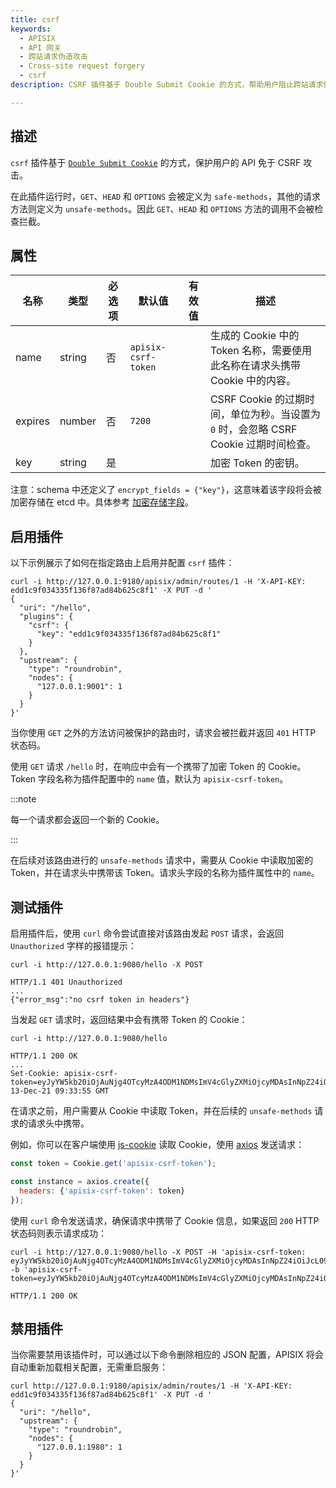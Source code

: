 ```yaml
---
title: csrf
keywords:
  - APISIX
  - API 网关
  - 跨站请求伪造攻击
  - Cross-site request forgery
  - csrf
description: CSRF 插件基于 Double Submit Cookie 的方式，帮助用户阻止跨站请求伪造攻击。

---
```


<!--
#
# Licensed to the Apache Software Foundation (ASF) under one or more
# contributor license agreements.  See the NOTICE file distributed with
# this work for additional information regarding copyright ownership.
# The ASF licenses this file to You under the Apache License, Version 2.0
# (the "License"); you may not use this file except in compliance with
# the License.  You may obtain a copy of the License at
#
#     http://www.apache.org/licenses/LICENSE-2.0
#
# Unless required by applicable law or agreed to in writing, software
# distributed under the License is distributed on an "AS IS" BASIS,
# WITHOUT WARRANTIES OR CONDITIONS OF ANY KIND, either express or implied.
# See the License for the specific language governing permissions and
# limitations under the License.
#
-->

## 描述

`csrf` 插件基于 [`Double Submit Cookie`](https://en.wikipedia.org/wiki/Cross-site_request_forgery#Double_Submit_Cookie) 的方式，保护用户的 API 免于 CSRF 攻击。

在此插件运行时，`GET`、`HEAD` 和 `OPTIONS` 会被定义为 `safe-methods`，其他的请求方法则定义为 `unsafe-methods`。因此 `GET`、`HEAD` 和 `OPTIONS` 方法的调用不会被检查拦截。

## 属性

| 名称             | 类型    | 必选项 | 默认值 | 有效值 | 描述         |
| ---------------- | ------- | ----------- | ------- | ----- |---------------------|
| name   | string | 否    | `apisix-csrf-token`  |    | 生成的 Cookie 中的 Token 名称，需要使用此名称在请求头携带 Cookie 中的内容。 |
| expires | number | 否 | `7200` | | CSRF Cookie 的过期时间，单位为秒。当设置为 `0` 时，会忽略 CSRF Cookie 过期时间检查。|
| key | string | 是 |  |  | 加密 Token 的密钥。        |

注意：schema 中还定义了 `encrypt_fields = {"key"}`，这意味着该字段将会被加密存储在 etcd 中。具体参考 [加密存储字段](../plugin-develop.md#加密存储字段)。

## 启用插件

以下示例展示了如何在指定路由上启用并配置 `csrf` 插件：

```shell
curl -i http://127.0.0.1:9180/apisix/admin/routes/1 -H 'X-API-KEY: edd1c9f034335f136f87ad84b625c8f1' -X PUT -d '
{
  "uri": "/hello",
  "plugins": {
    "csrf": {
      "key": "edd1c9f034335f136f87ad84b625c8f1"
    }
  },
  "upstream": {
    "type": "roundrobin",
    "nodes": {
      "127.0.0.1:9001": 1
    }
  }
}'
```

当你使用 `GET` 之外的方法访问被保护的路由时，请求会被拦截并返回 `401` HTTP 状态码。

使用 `GET` 请求 `/hello` 时，在响应中会有一个携带了加密 Token 的 Cookie。Token 字段名称为插件配置中的 `name` 值，默认为 `apisix-csrf-token`。

:::note

每一个请求都会返回一个新的 Cookie。

:::

在后续对该路由进行的 `unsafe-methods` 请求中，需要从 Cookie 中读取加密的 Token，并在请求头中携带该 Token。请求头字段的名称为插件属性中的 `name`。

## 测试插件

启用插件后，使用 `curl` 命令尝试直接对该路由发起 `POST` 请求，会返回 `Unauthorized` 字样的报错提示：

```shell
curl -i http://127.0.0.1:9080/hello -X POST
```

```shell
HTTP/1.1 401 Unauthorized
...
{"error_msg":"no csrf token in headers"}
```

当发起 `GET` 请求时，返回结果中会有携带 Token 的 Cookie：

```shell
curl -i http://127.0.0.1:9080/hello
```

```
HTTP/1.1 200 OK
...
Set-Cookie: apisix-csrf-token=eyJyYW5kb20iOjAuNjg4OTcyMzA4ODM1NDMsImV4cGlyZXMiOjcyMDAsInNpZ24iOiJcL09uZEF4WUZDZGYwSnBiNDlKREtnbzVoYkJjbzhkS0JRZXVDQm44MG9ldz0ifQ==;path=/;Expires=Mon, 13-Dec-21 09:33:55 GMT
```

在请求之前，用户需要从 Cookie 中读取 Token，并在后续的 `unsafe-methods` 请求的请求头中携带。

例如，你可以在客户端使用 [js-cookie](https://github.com/js-cookie/js-cookie) 读取 Cookie，使用 [axios](https://github.com/axios/axios) 发送请求：

```js
const token = Cookie.get('apisix-csrf-token');

const instance = axios.create({
  headers: {'apisix-csrf-token': token}
});
```

使用 `curl` 命令发送请求，确保请求中携带了 Cookie 信息，如果返回 `200` HTTP 状态码则表示请求成功：

```shell
curl -i http://127.0.0.1:9080/hello -X POST -H 'apisix-csrf-token: eyJyYW5kb20iOjAuNjg4OTcyMzA4ODM1NDMsImV4cGlyZXMiOjcyMDAsInNpZ24iOiJcL09uZEF4WUZDZGYwSnBiNDlKREtnbzVoYkJjbzhkS0JRZXVDQm44MG9ldz0ifQ==' -b 'apisix-csrf-token=eyJyYW5kb20iOjAuNjg4OTcyMzA4ODM1NDMsImV4cGlyZXMiOjcyMDAsInNpZ24iOiJcL09uZEF4WUZDZGYwSnBiNDlKREtnbzVoYkJjbzhkS0JRZXVDQm44MG9ldz0ifQ=='
```

```shell
HTTP/1.1 200 OK
```

## 禁用插件

当你需要禁用该插件时，可以通过以下命令删除相应的 JSON 配置，APISIX 将会自动重新加载相关配置，无需重启服务：

```shell
curl http://127.0.0.1:9180/apisix/admin/routes/1 -H 'X-API-KEY: edd1c9f034335f136f87ad84b625c8f1' -X PUT -d '
{
  "uri": "/hello",
  "upstream": {
    "type": "roundrobin",
    "nodes": {
      "127.0.0.1:1980": 1
    }
  }
}'
```
